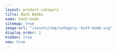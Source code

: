 ```yaml
---
layout: product-category
title: Bath Bombs
name: bath-bomb
sitemap: true
image-url: "/assets/img/category--bath-bomb.svg"
display_order: 2
hidden: true
new: true
---
```

